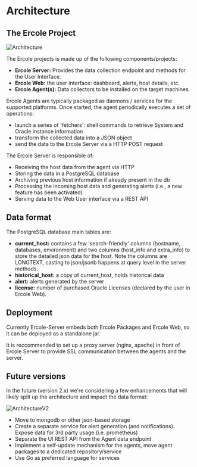 # Architecture

## The Ercole Project

![Architecture](/architecture.png "Architecture")

The Ercole projects is made up of the following components/projects:

- __Ercole Server:__ Provides the data collection endpoint and methods for the User Interface.
- __Ercole Web:__ the user interface: dashboard, alerts, host details, etc.
- __Ercole Agent(s):__ Data collectors to be installed on the target machines.

Ercole Agents are typically packaged as daemons / services for the supported platforms.
Once started, the agent periodically executes a set of operations:

- launch a series of 'fetchers': shell commands to retrieve System and Oracle instance information
- transform the collected data into a JSON object
- send the data to the Ercole Server via a HTTP POST request

The Ercole Server is responsible of:

- Receiving the host data from the agent via HTTP
- Storing the data in a PostgreSQL database
- Archiving previous host information if already present in the db
- Processing the incoming host data and generating alerts (i.e., a new feature has been activated)
- Serving data to the Web User interface via a REST API

## Data format

The PostgreSQL database main tables are:

- __current_host:__ contains a few 'search-friendly' columns (hostname, databases, environment) and two columns (host_info and extra_info) to store the detailed json data for the host. Note the columns are LONGTEXT, casting
to json/jsonb happens at query level in the server methods.
- __historical_host:__ a copy of current_host, holds historical data
- __alert:__ alerts generated by the server
- __license:__ number of purchased Oracle Licenses (declared by the user in Ercole Web).

## Deployment

Currently Ercole-Server embeds both Ercole Packages and Ercole Web, so it can be deployed as a
standalone jar.

It is reccommended to set up a proxy server (nginx, apache) in front of Ercole Server to provide
SSL communication between the agents and the server.

## Future versions

In the future (version 2.x) we're considering a few enhancements that will likely split up
the architecture and impact the data format:

![ArchitectureV2](/architecture-v2.png "ArchitectureV2")

- Move to mongodb or other json-based storage
- Create a separate service for alert generation (and notifications). Expose data for 3rd party usage (i.e. prometheus)
- Separate the UI REST API from the Agent data endpoint
- Implement a self-update mechanism for the agents, move agent packages to a dedicated repository/service
- Use Go as preferred language for services
